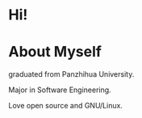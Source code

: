 # Hi!
# About Myself
graduated from Panzhihua University.

Major in Software Engineering.

Love open source and GNU/Linux.
